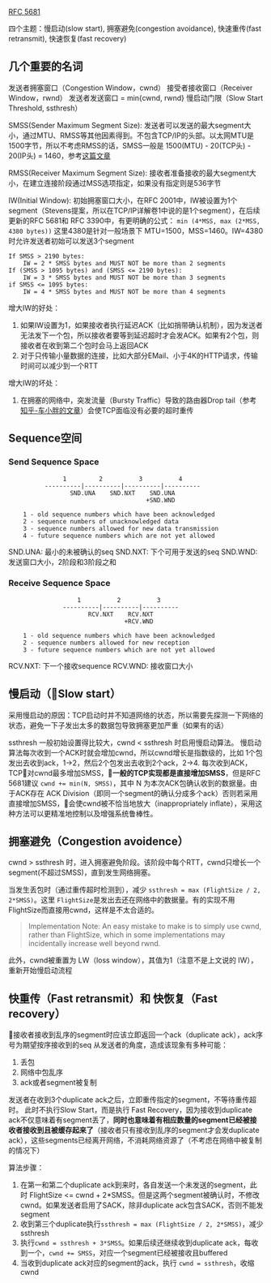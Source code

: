 [RFC 5681](https://tools.ietf.org/html/rfc5681)

四个主题：慢启动(slow start), 拥塞避免(congestion avoidance), 快速重传(fast retransmit), 快速恢复(fast recovery)

## 几个重要的名词

发送者拥塞窗口（Congestion Window，cwnd）
接受者接收窗口（Receiver Window，rwnd）
发送者发送窗口 = min{cwnd, rwnd}
慢启动门限（Slow Start Threshold, ssthresh）

SMSS(Sender Maximum Segment Size): 发送者可以发送的最大segment大小，通过MTU、RMSS等其他因素得到。不包含TCP/IP的头部。以太网MTU是1500字节，所以不考虑RMSS的话，SMSS一般是 1500(MTU) - 20(TCP头) - 20(IP头) = 1460，参考[这篇文章](http://blog.csdn.net/keyouan2008/article/details/5843388)

RMSS(Receiver Maximum Segment Size): 接收者准备接收的最大segment大小，在建立连接阶段通过MSS选项指定，如果没有指定则是536字节

IW(Initial Window): 初始拥塞窗口大小，在RFC 2001中，IW被设置为1个segment（Stevens提案，所以在TCP/IP详解卷1中说的是1个segment），在后续更新的RFC 5681和 RFC 3390中，有更明确的公式：
    `min (4*MSS, max (2*MSS, 4380 bytes))`
这里4380是针对一般场景下 MTU=1500，MSS=1460。IW=4380时允许发送者初始可以发送3个segment
```
If SMSS > 2190 bytes:
    IW = 2 * SMSS bytes and MUST NOT be more than 2 segments
If (SMSS > 1095 bytes) and (SMSS <= 2190 bytes):
    IW = 3 * SMSS bytes and MUST NOT be more than 3 segments
if SMSS <= 1095 bytes:
    IW = 4 * SMSS bytes and MUST NOT be more than 4 segments
```
增大IW的好处：
1. 如果IW设置为1，如果接收者执行延迟ACK（比如捎带确认机制），因为发送者无法发下一个包，所以接收者要等到延迟超时才会发ACK。如果有2个包，则接收者在收到第二个包时会马上返回ACK
2. 对于只传输小量数据的连接，比如大部分EMail、小于4K的HTTP请求，传输时间可以减少到一个RTT

增大IW的坏处：
1. 在拥塞的网络中，突发流量（Bursty Traffic）导致的路由器Drop tail（参考[知乎-车小胖的文章](https://zhuanlan.zhihu.com/p/30404184)）会使TCP面临没有必要的超时重传

## Sequence空间
### Send Sequence Space

                   1         2          3          4
              ----------|----------|----------|----------
                     SND.UNA    SND.NXT    SND.UNA
                                          +SND.WND

        1 - old sequence numbers which have been acknowledged
        2 - sequence numbers of unacknowledged data
        3 - sequence numbers allowed for new data transmission
        4 - future sequence numbers which are not yet allowed

SND.UNA: 最小的未被确认的seq
SND.NXT: 下个可用于发送的seq
SND.WND: 发送窗口大小，2阶段和3阶段之和

### Receive Sequence Space

                       1          2          3
                   ----------|----------|----------
                          RCV.NXT    RCV.NXT
                                    +RCV.WND

        1 - old sequence numbers which have been acknowledged
        2 - sequence numbers allowed for new reception
        3 - future sequence numbers which are not yet allowed

RCV.NXT: 下一个接收sequence
RCV.WND: 接收窗口大小

## 慢启动（Slow start）
采用慢启动的原因：TCP启动时并不知道网络的状态，所以需要先探测一下网络的状态，避免一下子发出太多的数据包导致拥塞更加严重（如果有的话）

ssthresh 一般初始设置得比较大，cwnd < ssthresh 时启用慢启动算法。
慢启动算法每次收到一个ACK时就会增加cwnd，所以cwnd增长是指数级的，比如 1个包发出去收到ack，1->2，然后2个包发出去收到2个ack，2->4.
每次收到ACK，TCP对cwnd最多增加SMSS，**一般的TCP实现都是直接增加SMSS**，但是RFC 5681建议 `cwnd += min(N, SMSS)`，其中 N 为本次ACK包确认收到的数据量。由于ACK存在 ACK Division（即同一个segment的确认分成多个ack）否则若采用直接增加SMSS，会使cwnd被不恰当地放大（inappropriately inflate），采用这种方法可以更精准地控制以及增强系统鲁棒性。

## 拥塞避免（Congestion avoidence）
cwnd > ssthresh 时，进入拥塞避免阶段。该阶段中每个RTT，cwnd只增长一个segment(不超过SMSS)，直到发生网络拥塞。

当发生丢包时（通过重传超时检测到），减少 `ssthresh = max (FlightSize / 2, 2*SMSS)`。这里 `FlightSize`是发出去还在网络中的数据量。有的实现不用FlightSize而直接用cwnd，这样是不太合适的。
> Implementation Note: An easy mistake to make is to simply use cwnd, rather than FlightSize, which in some implementations may incidentally increase well beyond rwnd.

此外，cwnd被重置为 LW（loss window），其值为1（注意不是上文说的 IW），重新开始慢启动流程

## 快重传（Fast retransmit）和 快恢复（Fast recovery）
接收者接收到乱序的segment时应该立即返回一个ack（duplicate ack），ack序号为期望按序接收到的seq
从发送者的角度，造成该现象有多种可能：
1. 丢包
2. 网络中包乱序
3. ack或者segment被复制

发送者在收到3个duplicate ack之后，立即重传指定的segment，不等待重传超时。
此时不执行Slow Start，而是执行 Fast Recovery，因为接收到duplicate ack不仅意味着有segment丢了，**同时也意味着有相应数量的segment已经被接收者接收到且被缓存起来了**（接收者只有接收到乱序的segment才会发duplicate ack），这些segments已经离开网络，不消耗网络资源了（不考虑在网络中被复制的情况下）

算法步骤：
1. 在第一和第二个duplicate ack到来时，各自发送一个未发送的segment，此时 FlightSize <= cwnd + 2*SMSS。但是这两个segment被确认时，不修改cwnd。如果发送者启用了SACK，除非duplicate ack包含SACK，否则不能发segment
2. 收到第三个duplicate执行`ssthresh = max (FlightSize / 2, 2*SMSS)`，减少ssthresh
3. 执行`cwnd = ssthresh + 3*SMSS`。如果后续还继续收到duplicate ack，每收到一个，`cwnd += SMSS`，对应一个segment已经被接收且buffered
3. 当收到duplicate ack对应的segment的ack，执行 `cwnd = ssthresh`，收缩cwnd